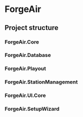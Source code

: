 # ForgeAir

## Project structure
### ForgeAir.Core

### ForgeAir.Database

### ForgeAir.Playout

### ForgeAir.StationManagement

### ForgeAir.UI.Core

### ForgeAir.SetupWizard
